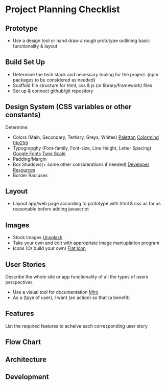 # Project Planning Checklist


## Prototype

* Use a design tool or hand draw a rough prototype outlining basic functionality & layout


## Build Set Up

* Determine the tech stack and necessary tooling for the project. (npm packages to be considered as needed)
* Scaffold file structure for html, css & js (or library/framework) files
* Set up & connect github/git repository


## Design System (CSS variables or other constants)

Determine:

* Colors (Main, Secondary, Tertiary, Greys, Whites) [Paletton](https://paletton.com/#uid=1000u0kllllaFw0g0qFqFg0w0aF) [Colormind](http://colormind.io/) [0to255](https://www.0to255.com/)
* Typograpghy (Font-family, Font-size, Line Height, Letter Spacing) [Google Fonts](https://fonts.google.com/) [Type Scale](https://type-scale.com/)
* Padding/Margin
* Box Shadows(+ some other considerations if needed) [Developer Resources](https://rexwebmedia.hashnode.dev/resources-for-web-developers)
* Border Radiuses


## Layout

* Layout app/web page according to prototype with html & css as far as reasonable before adding javascript


## Images

* Stock Images [Unsplash](https://unsplash.com/)
* Take your own and edit with appropriate image maniuplation program
* Icons (Or build your own) [Flat Icon](https://www.flaticon.com/)


## User Stories

Describe the whole site or app functionality of all the types of users perspectives

* Use a visual tool for documentation [Miro](https://miro.com)
* As a (tpye of user), I want (an action) so that (a benefit)

## Features

List the required features to acheive each corresponding user story


## Flow Chart


## Architecture


## Development
